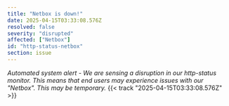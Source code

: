 ```yaml
---
title: "Netbox is down!"
date: 2025-04-15T03:33:08.576Z
resolved: false
severity: "disrupted"
affected: ["Netbox"]
id: "http-status-netbox"
section: issue
---
```


**Automated system alert* - We are sensing a disruption in our http-status monitor. This means that end users may experience issues with our "Netbox". This may be temporary.* {{< track "2025-04-15T03:33:08.576Z" >}}
